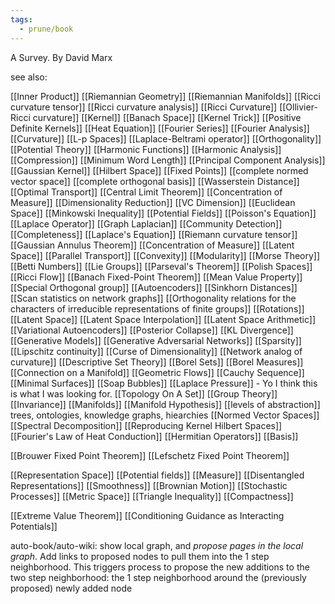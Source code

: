 ```yaml
---
tags:
  - prune/book
---
```


A Survey.
By David Marx

see also:

[[Inner Product]]
[[Riemannian Geometry]]
[[Riemannian Manifolds]]
[[Ricci curvature tensor]]
[[Ricci curvature analysis]]
[[Ricci Curvature]]
[[Ollivier-Ricci curvature]]
[[Kernel]]
[[Banach Space]]
[[Kernel Trick]]
[[Positive Definite Kernels]]
[[Heat Equation]]
[[Fourier Series]]
[[Fourier Analysis]]
[[Curvature]]
[[L-p Spaces]]
[[Laplace-Beltrami operator]]
[[Orthogonality]]
[[Potential Theory]]
[[Harmonic Functions]]
[[Harmonic Analysis]]
[[Compression]]
[[Minimum Word Length]]
[[Principal Component Analysis]]
[[Gaussian Kernel]]
[[Hilbert Space]]
[[Fixed Points]]
[[complete normed vector space]]
[[complete orthogonal basis]]
[[Wasserstein Distance]]
[[Optimal Transport]]
[[Central Limit Theorem]]
[[Concentration of Measure]]
[[Dimensionality Reduction]]
[[VC Dimension]]
[[Euclidean Space]]
[[Minkowski Inequality]]
[[Potential Fields]]
[[Poisson's Equation]]
[[Laplace Operator]]
[[Graph Laplacian]]
[[Community Detection]]
[[Completeness]]
[[Laplace's Equation]]
[[Riemann curvature tensor]]
[[Gaussian Annulus Theorem]]
[[Concentration of Measure]]
[[Latent Space]]
[[Parallel Transport]]
[[Convexity]]
[[Modularity]]
[[Morse Theory]]
[[Betti Numbers]]
[[Lie Groups]]
[[Parseval's Theorem]]
[[Polish Spaces]]
[[Ricci Flow]]
[[Banach Fixed-Point Theorem]]
[[Mean Value Property]]
[[Special Orthogonal group]]
[[Autoencoders]]
[[Sinkhorn Distances]]
[[Scan statistics on network graphs]]
[[Orthogonality relations for the characters of irreducible representations of finite groups]]
[[Rotations]]
[[Latent Space]]
[[Latent Space Interpolation]]
[[Latent Space Arithmetic]]
[[Variational Autoencoders]]
[[Posterior Collapse]]
[[KL Divergence]]
[[Generative Models]]
[[Generative Adversarial Networks]]
[[Sparsity]]
[[Lipschitz continuity]]
[[Curse of Dimensionality]]
[[Network analog of curvature]]
[[Descriptive Set Theory]]
[[Borel Sets]]
[[Borel Measures]]
[[Connection on a Manifold]]
[[Geometric Flows]]
[[Cauchy Sequence]]
[[Minimal Surfaces]]
[[Soap Bubbles]]
[[Laplace Pressure]] - Yo I think this is what I was looking for.
[[Topology On A Set]]
[[Group Theory]]
[[Invariance]]
[[Manifolds]]
[[Manifold Hypothesis]]
[[levels of abstraction]]
trees, ontologies, knowledge graphs, hiearchies
[[Normed Vector Spaces]]
[[Spectral Decomposition]]
[[Reproducing Kernel Hilbert Spaces]]
[[Fourier's Law of Heat Conduction]]
[[Hermitian Operators]]
[[Basis]]

[[Brouwer Fixed Point Theorem]]
[[Lefschetz Fixed Point Theorem]]

[[Representation Space]]
[[Potential fields]]
[[Measure]]
[[Disentangled Representations]]
[[Smoothness]]
[[Brownian Motion]]
[[Stochastic Processes]]
[[Metric Space]]
[[Triangle Inequality]]
[[Compactness]]

[[Extreme Value Theorem]]
[[Conditioning Guidance as Interacting Potentials]]



auto-book/auto-wiki: show local graph, and *propose pages in the local graph*. Add links to proposed nodes to pull them into the 1 step neighborhood. This triggers process to propose the new additions to the two step neighborhood: the 1 step neighborhood around the (previously proposed) newly added node